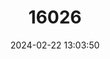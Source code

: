 ---
title: "16026"
category: "Cratogeomys fumosus"
draft: false
date: 2024-02-22 13:03:50
languages:
  English: ["Smoky Pocket Gopher"]
---